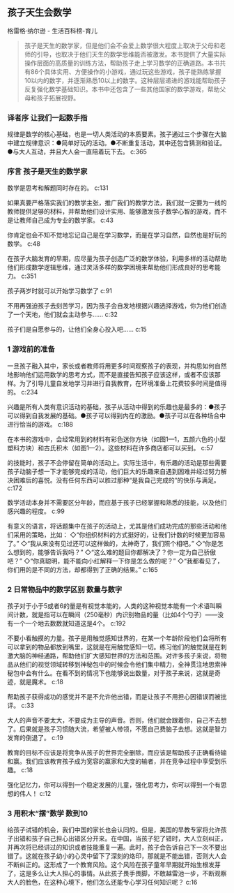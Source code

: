 ## 孩子天生会数学

格雷格·纳尔逊  -  生活百科榜-育儿

> 孩子是天生的数学家，但是他们会不会爱上数学很大程度上取决于父母和老师的引导，也取决于他们天生的数学思维能否被激发。本书提供了大量实际操作层面的高质量的训练方法，帮助孩子走上学习数学的正确道路。本书共有86个具体实用、方便操作的小游戏，通过玩这些游戏，孩子能熟练掌握10以内的数字，并逐渐熟悉10以上的数字。这种层层递进的游戏能帮助孩子反复强化数学基础知识。本书中还包含了一些其他国家的数学游戏，帮助父母和孩子拓展视野。


### 译者序 让我们一起数手指

规律是数学的核心基础，也是一切人类活动的本质要素。孩子通过三个步骤在大脑中建立规律意识：●简单好玩的活动。●不断重复活动，其中还包含猜测和验证。●与大人互动，并且大人会一直陪着玩下去。 c:365

### 序言 孩子是天生的数学家

数学是思考和解题同时存在的。 c:131

如果真要严格落实我们的教学主张，推广我们的教学方法，我们就一定要为一线的教师提供足够的材料，并帮助他们设计实用、能够激发孩子数学心智的游戏，而不是让教师自己成为专业的数学家。 c:43

你肯定也会不知不觉地忘记自己是在学习数学，而是在学习自然，自然也是好玩的数学。 c:48

在孩子大脑发育的早期，应尽量为孩子创造广泛的数学体验，利用多样的活动帮助他们形成数学逻辑思维，通过灵活多样的数学困境来帮助他们形成良好的思考能力。 c:351

孩子两岁时就可以开始学习数学了 c:91

不用再强迫孩子去刻苦学习，因为孩子会自发地根据兴趣选择游戏，你为他们创造了一个天地，他们就会主动参与…… c:32

孩子们是自愿参与的，让他们全身心投入吧…… c:15

### 1 游戏前的准备

一旦孩子融入其中，家长或者教师将用更多时间观察孩子的表现，并构思如何自然地影响他们运用数学的思考方式，而不是直接告知孩子应该这样，或者不应该那样。为了引导儿童自发地学习并进行自我教育，在环境准备上花费较多时间是值得的。 c:234

兴趣是所有人类有意识活动的基础，孩子从活动中得到的乐趣也是最多的：●孩子可以得到自我发展的基础。●孩子可以得到内在的激励。●孩子可以在各种场合中进行恰当的游戏。 c:188

在本书的游戏中，会经常用到的材料有彩色迷你方块（如图1—1，五颜六色的小型塑料方块）和古氏积木（如图1—2）。这些材料在许多商店都可以买到。 c:57

的技能时，孩子不会停留在简单的活动上。实际生活中，有乐趣的活动是那些需要孩子动脑子想一下才能够完成的活动，他们巨大的乐趣来自遇到困难并经过努力解决困难后的喜悦。没有任何东西可以胜过那种“是我自己完成的”的快乐与满足。 c:172

数学活动本身并不需要区分年龄，而应基于孩子已经掌握和熟悉的技能，以及他们感兴趣的程度。 c:99

有意义的语言，将话题集中在孩子的活动上，尤其是他们成功完成的那些活动和他们采用的策略，比如：
◇“你组织材料的方式挺好的，让我们计数的时候更加容易了。”
◇“我从来没有见过还可以这样做的，太神奇了，我们照个相吧。”
◇“你是怎么想到的，能够告诉我吗？”
◇“这么难的题目你都解决了？你一定为自己骄傲吧？”
◇“你真聪明，能不能向小红解释一下你是怎么做的呢？”
◇“我都看见了，你们用的是不同的方法，却都得到了正确的结果。” c:165

### 2 日常物品中的数学区别 数量与数字

孩子对于小于5或者6的量是有视觉本能的，人类的这种视觉本能有一个术语叫瞬间计数，就是指可以在瞬间（250毫秒）内识别物品的量（比如4个勺子）——没有一个一个地去数数就知道这是4个。 c:192

不要小看触摸的力量。孩子是用触觉感知世界的，在某一个年龄阶段他们会将所有可以拿到的物品都放到嘴里，这就是在用触觉感知一切。练习他们的触觉就是在刺激大脑的神经通路，帮助他们扩大感知世界的方法和范围。对许多孩子来说，将物品从他们的视觉领域转移到神秘包中的时候会令他们集中精力，全神贯注地思索神秘包中会有什么。在看不到的情况下也能够说出数量，对于孩子来说，这就是奇迹，就是魔术。 c:18

帮助孩子获得成功的感觉并不是不允许他出错，而是让孩子不用担心因错误而被批评。 c:33

大人的声音不要太大，不要成为主导的声音。否则，他们就会跟着你，自己不去想了。后果就是孩子习惯随大流，希望被人带领，不愿自己费脑子去想。这就是智力发育的倒退了。 c:19

教育的目标不应该是将竞争从孩子的世界完全删除，而应该是帮助孩子正确看待输和赢。我们应该教育孩子成为宽容的赢家和大度的输者，并在竞争过程中享受到乐趣。 c:18

强化记忆力，你可以得到一个稳定发展的儿童，强化思考力，你可以得到一个有思想的伟人！ c:12

### 3 用积木“摆”数学 数到10

给孩子试错的机会，我们中国的家长也会认同的。但是，美国的早教专家将允许孩子出错和孩子自己担心出错区分开来。在中国，当孩子犯了错时，大人立刻纠正，并再次将已经讲过的知识或者技能重复一遍。此时，孩子会告诉自己下一次不要出错了。这就在孩子幼小的心灵中留下了深刻的烙印，那就是不能出错，否则大人会不断纠正的。这形成了一个教育风险。这个风险在孩子童年早期就开始生根发芽了，这是多么让大人担心的事情。从此孩子畏手畏脚，不敢越雷池一步，不断观察大人的脸色，在这种心境下，他们怎么还能专心学习任何知识呢？ c:16